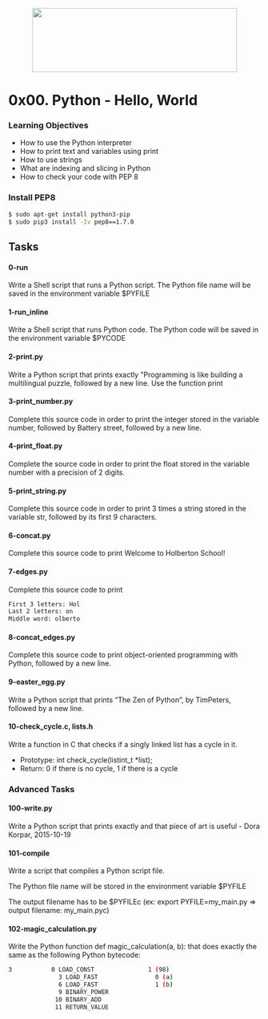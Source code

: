 <p align="center">
  <img width="409" height="128" src="https://www.holbertonschool.com/holberton-logo.png">
</p>

# 0x00. Python - Hello, World

### Learning Objectives

- How to use the Python interpreter
- How to print text and variables using print
- How to use strings
- What are indexing and slicing in Python
- How to check your code with PEP 8

### Install PEP8
```bash
$ sudo apt-get install python3-pip
$ sudo pip3 install -Iv pep8==1.7.0
```

## Tasks

#### 0-run

Write a Shell script that runs a Python script.
The Python file name will be saved in the environment variable $PYFILE


#### 1-run_inline

Write a Shell script that runs Python code.
The Python code will be saved in the environment variable $PYCODE


#### 2-print.py

Write a Python script that prints exactly "Programming is like building a multilingual puzzle, followed by a new line. Use the function print


#### 3-print_number.py

Complete this source code in order to print the integer stored in the variable number, followed by Battery street, followed by a new line.


#### 4-print_float.py

Complete the source code in order to print the float stored in the variable number with a precision of 2 digits.


#### 5-print_string.py

Complete this source code in order to print 3 times a string stored in the variable str, followed by its first 9 characters.


#### 6-concat.py

Complete this source code to print Welcome to Holberton School!


#### 7-edges.py

Complete this source code to print
```bash
First 3 letters: Hol
Last 2 letters: on
Middle word: olberto
```

#### 8-concat_edges.py

Complete this source code to print object-oriented programming with Python, followed by a new line.

#### 9-easter_egg.py

Write a Python script that prints “The Zen of Python”, by TimPeters, followed by a new line.

#### 10-check_cycle.c, lists.h

Write a function in C that checks if a singly linked list has a cycle in it.

- Prototype: int check_cycle(listint_t *list);
- Return: 0 if there is no cycle, 1 if there is a cycle

### Advanced Tasks

#### 100-write.py

Write a Python script that prints exactly and that piece of art is useful - Dora Korpar, 2015-10-19

#### 101-compile

Write a script that compiles a Python script file.

The Python file name will be stored in the environment variable $PYFILE

The output filename has to be $PYFILEc (ex: export PYFILE=my_main.py => output filename: my_main.pyc)


#### 102-magic_calculation.py

Write the Python function def magic_calculation(a, b): that does exactly the same as the following Python bytecode:

```bash
3           0 LOAD_CONST               1 (98)
              3 LOAD_FAST                0 (a)
              6 LOAD_FAST                1 (b)
              9 BINARY_POWER
             10 BINARY_ADD
             11 RETURN_VALUE
```

